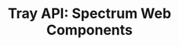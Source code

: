 ---
layout: api.njk
title: 'Tray API: Spectrum Web Components'
displayName: Tray
componentName: tray
componentHeading: sp-tray
tags:
- component-api
---